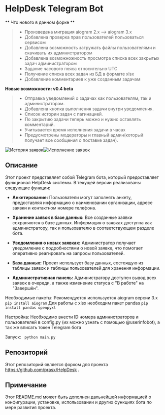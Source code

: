 # HelpDesk Telegram Bot

** Что нового в данном форке **
> - Произведена миграция aiogram 2.x --> aiogram 3.x
> - Добавлена проверка прав пользователей пользоваться сервисом
> - Добавлена возможность загружать файлы пользователями и скачивать их администратором
> - Добавлена возможножность просмотра списка всех закрытых задач администратором
> - Задание часового пояса относительно UTC
> - Получение списка всех задач из БД в формате xlsx
> - Добавление комментариев к уже созданным задачам

**Новые возможности: v0.4 beta**

> - Отправка уведомлений о задачах как пользователям, так и администраторам.
> - Добавлена кнопка выполнения задачи внутри уведомления.
> - Список истории задач с пагинацией.
> - По закрытию задачи теперь можно и нужно оставлять комментарий.
> - Учитывается время исполнения задачи в часах
> - Предусмотрены модераторы и главный админ(который получает все сообщения о поставке задач).

![История заявок](https://github.com/prasx/HelpDesk/assets/33151983/9111ab96-6199-4d89-a79b-8e700907aa5a)![Исполнение заявок](https://github.com/prasx/HelpDesk/assets/33151983/80c75a73-d3d0-48f4-9fe3-f0c325855b04)


## Описание
Этот проект представляет собой Telegram бота, который предоставляет функционал HelpDesk системы. В текущей версии реализованы следующие функции:

- **Анкетирование:** Пользователи могут заполнять анкету, предоставляя информацию о наименовании организации, адресе заявки и контактном номере телефона.

- **Хранение заявок в базе данных:** Все созданные заявки сохраняются в базе данных. Информация о заявках доступна как администратору, так и пользователю в соответствующем разделе бота.

- **Уведомления о новых заявках:** Администратор получает уведомление с подробностями о новой заявке, что помогает оперативно реагировать на запросы пользователей.

- **База данных:** Проект использует базу данных, состоящую из таблицы заявок и таблицы пользователей для хранения информации.

- **Административная панель:** Администратору доступен вывод всех заявок в очереди, а также изменение статуса с "В работе" на "Завершён".

  
Необходимые пакеты:
Рекомендуется используется aiogram версии 3.x
```  pip install aiogram ```
Для работы с xlsx необходим пакет pandas 
``` pip install pandas openpyxl ```

Настройка:
Необходимо внести ID номера администраторов и пользователей в config.py (их можно узнать с помощью @userinfobot),
а так же вписать токен Telegram бота

Запуск:
```  python main.py ``` 

## Репозиторий
Этот репозиторий является форком для проекта https://github.com/prasx/HelpDesk .

## Примечание
Этот README.md может быть дополнен дальнейшей информацией о конфигурации, установке, использовании и других функциях бота по мере развития проекта.